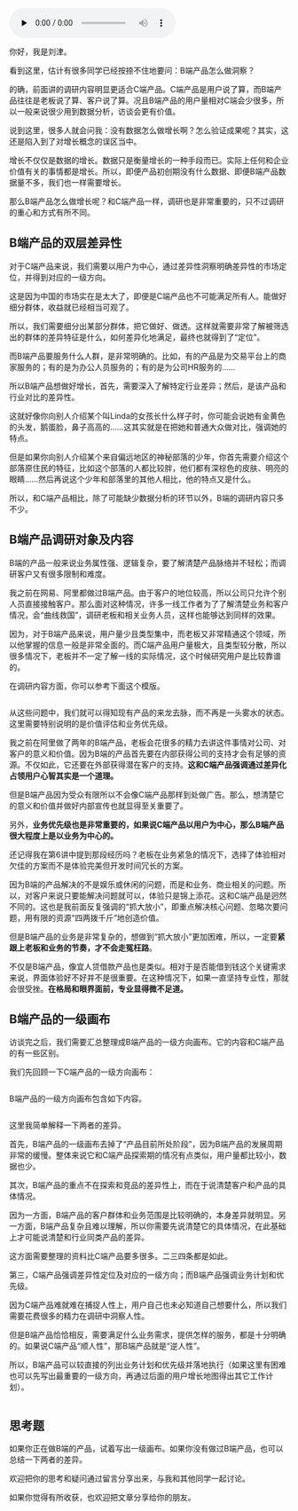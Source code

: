 <audio id="audio" title="18 | B端产品如何调研？" controls="" preload="none"><source id="mp3" src="https://static001.geekbang.org/resource/audio/2c/c7/2c85c2db26bb80c06ee38b15c42daec7.mp3"></audio>

你好，我是刘津。

看到这里，估计有很多同学已经按捺不住地要问：B端产品怎么做洞察？

的确，前面讲的调研内容明显更适合C端产品。C端产品是用户说了算，而B端产品往往是老板说了算、客户说了算。况且B端产品的用户量相对C端会少很多，所以一般来说很少用到数据分析，访谈会更有价值。

说到这里，很多人就会问我：没有数据怎么做增长啊？怎么验证成果呢？其实，这还是陷入到了对增长概念的误区当中。

增长不仅仅是数据的增长。数据只是衡量增长的一种手段而已。实际上任何和企业价值有关的事情都是增长。所以，即便产品初创期没有什么数据、即便B端产品数据量不多，我们也一样需要增长。

那么B端产品怎么做增长呢？和C端产品一样，调研也是非常重要的，只不过调研的重心和方式有所不同。

## B端产品的双层差异性

对于C端产品来说，我们需要以用户为中心，通过差异性洞察明确差异性的市场定位，并得到对应的一级方向。

这是因为中国的市场实在是太大了，即便是C端产品也不可能满足所有人。能做好细分群体，收益就已经相当可观了。

所以，我们需要细分出某部分群体，把它做好、做透。这样就需要非常了解被筛选出的群体的差异特征是什么，如何差异化地满足，最终也就得到了“定位”。

而B端产品要服务什么人群，是非常明确的。比如，有的产品是为交易平台上的商家服务的；有的是为办公人员服务的；有的是为公司HR服务的……

所以B端产品想做好增长，首先，需要深入了解特定行业差异；然后，是该产品和行业对比的差异性。

这就好像你向别人介绍某个叫Linda的女孩长什么样子时，你可能会说她有金黄色的头发，鹅蛋脸，鼻子高高的……这其实就是在把她和普通大众做对比，强调她的特点。

但是如果你向别人介绍某个来自偏远地区的神秘部落的少年，你首先需要介绍这个部落原住民的特征，比如这个部落的人都比较胖，他们都有深棕色的皮肤、明亮的眼睛……然后再说这个少年和部落里的其他人相比，他的特点又是什么。

所以，和C端产品相比，除了可能缺少数据分析的环节以外，B端的调研内容只多不少。

## B端产品调研对象及内容

B端的产品一般来说业务属性强、逻辑复杂，要了解清楚产品脉络并不轻松；而调研客户又有很多限制和难度。

我之前在网易、阿里都做过B端产品。由于客户的地位较高，所以公司只允许个别人员直接接触客户。那么面对这种情况，许多一线工作者为了了解清楚业务和客户情况，会“曲线救国”，调研老板和相关业务人员，这样也能够达到同样的效果。

因为，对于B端产品来说，用户量少且类型集中，而老板又非常精通这个领域，所以他掌握的信息一般是非常全面的。而C端产品用户量极大，且类型较分散，所以很多情况下，老板并不一定了解一线的实际情况，这个时候研究用户是比较靠谱的。

在调研内容方面，你可以参考下面这个模版。

<img src="https://static001.geekbang.org/resource/image/12/1b/129ab968b9df556ff64b832927bc5b1b.png" alt="">

从这些问题中，我们就可以得知现有产品的来龙去脉，而不再是一头雾水的状态。这里需要特别说明的是价值评估和业务优先级。

我之前在阿里做了两年的B端产品，老板会花很多的精力去讲这件事情对公司、对客户的意义和价值。因为B端的产品首先要在内部获得公司的支持才会有足够的资源。不仅如此，它还要在外部获得潜在客户的支持。**这和C端产品强调通过差异化占领用户心智其实是一个道理。**

但是B端产品因为受众有限所以不会像C端产品那样到处做广告。那么，想清楚它的意义和价值并做好内部宣传也就显得至关重要了。

另外，**业务优先级也是非常重要的，如果说C端产品以用户为中心，那么B端产品很大程度上是以业务为中心<strong><strong>的**</strong>。</strong>

还记得我在第6讲中提到那段经历吗？老板在业务紧急的情况下，选择了体验相对欠佳的方案而不是体验完美但开发时间冗长的方案。

因为B端的产品解决的不是娱乐或休闲的问题，而是和业务、商业相关的问题。所以，对客户来说只要能解决问题就可以，体验只是锦上添花。这和C端产品是迥然不同的。这也是我前面反复强调的“抓大放小”，即重点解决核心问题、忽略次要问题，用有限的资源“四两拨千斤”地创造价值。

但是B端产品的业务是非常复杂的，想做到“抓大放小”更加困难，所以，一定要**紧跟上老板和业务的节奏，才不会走冤枉路**。

不仅是B端产品，像宜人贷借款产品也是类似。相对于是否能借到钱这个关键需求来说，界面体验好不好并不是很重要。在这种情况下，如果一直坚持专业性，那就会很受挫。**在格局和眼界面前，专业显得微不足道。**

## B端产品的一级画布

访谈完之后，我们需要汇总整理成B端产品的一级方向画布。它的内容和C端产品的有一些区别。

我们先回顾一下C端产品的一级方向画布：

<img src="https://static001.geekbang.org/resource/image/86/0b/86c927422d236cf8df959b2eff0ade0b.png" alt="">

B端产品的一级方向画布包含如下内容。

<img src="https://static001.geekbang.org/resource/image/1e/24/1e108b1b44b2db31ae3fcaab82f45e24.png" alt="">

这里我简单解释一下两者的差异。

首先，B端产品的一级画布去掉了“产品目前所处阶段”，因为B端产品的发展周期非常的缓慢。整体来说它和C端产品探索期的情况有点类似，用户量都比较小，数据也少。

其次，B端产品的重点不在探索和竞品的差异性上，而在于说清楚客户和产品的具体情况。

因为一方面，B端产品的客户群体和业务范围是比较明确的，本身差异就明显。另一方面，B端产品复杂且难以理解，所以你需要先说清楚它的具体情况，在此基础上才可能说清楚和行业同类产品的差异。

这方面需要整理的资料比C端产品要多很多。二三四条都是如此。

第三，C端产品强调差异性定位及对应的一级方向；而B端产品强调业务计划和优先级。

因为C端产品难就难在捕捉人性上，用户自己也未必知道自己想要什么，所以我们需要花费很多的精力在调研中洞察人性。

但是B端产品恰恰相反，需要满足什么业务需求，提供怎样的服务，都是十分明确的。如果说C端产品“顺人性”，那B端产品就是“逆人性”。

所以，B端产品可以较直接的列出业务计划和优先级并落地执行（如果这里有困难也可以先写出最重要的一级方向，再通过后面的用户增长地图得出其它工作计划）。

<img src="https://static001.geekbang.org/resource/image/d5/3c/d589a015ebae295362bcf013a01ed13c.png" alt="">

## 思考题

如果你正在做B端的产品，试着写出一级画布。如果你没有做过B端产品，也可以总结一下两者的差异。

欢迎把你的思考和疑问通过留言分享出来，与我和其他同学一起讨论。

如果你觉得有所收获，也欢迎把文章分享给你的朋友。


